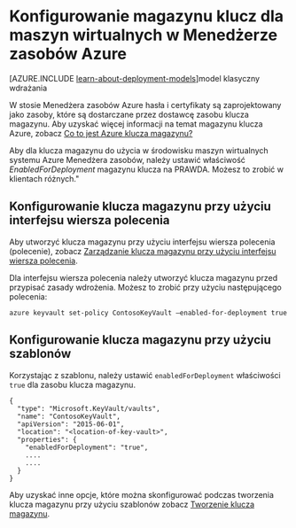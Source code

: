 <properties
    pageTitle="Konfigurowanie magazynu klucz dla maszyn wirtualnych w Menedżerze zasobów Azure | Microsoft Azure"
    description="Jak skonfigurować klucz magazynu do użytku z maszyn wirtualnych Azure Menedżera zasobów."
    services="virtual-machines-linux"
    documentationCenter=""
    authors="singhkays"
    manager="timlt"
    editor=""
    tags="azure-resource-manager"/>

<tags
    ms.service="virtual-machines-linux"
    ms.workload="infrastructure-services"
    ms.tgt_pltfrm="vm-linux"
    ms.devlang="na"
    ms.topic="article"
    ms.date="05/31/2016"
    ms.author="singhkay"/>

# <a name="set-up-key-vault-for-virtual-machines-in-azure-resource-manager"></a>Konfigurowanie magazynu klucz dla maszyn wirtualnych w Menedżerze zasobów Azure

[AZURE.INCLUDE [learn-about-deployment-models](../../includes/learn-about-deployment-models-rm-include.md)]model klasyczny wdrażania

W stosie Menedżera zasobów Azure hasła i certyfikaty są zaprojektowany jako zasoby, które są dostarczane przez dostawcę zasobu klucza magazynu. Aby uzyskać więcej informacji na temat magazynu klucza Azure, zobacz [Co to jest Azure klucza magazynu?](../key-vault/key-vault-whatis.md)

Aby dla klucza magazynu do użycia w środowisku maszyn wirtualnych systemu Azure Menedżera zasobów, należy ustawić właściwość *EnabledForDeployment* magazynu klucza na PRAWDA. Możesz to zrobić w klientach różnych."

## <a name="use-cli-to-set-up-key-vault"></a>Konfigurowanie klucza magazynu przy użyciu interfejsu wiersza polecenia
Aby utworzyć klucza magazynu przy użyciu interfejsu wiersza polecenia (polecenie), zobacz [Zarządzanie klucza magazynu przy użyciu interfejsu wiersza polecenia](../key-vault/key-vault-manage-with-cli.md#create-a-key-vault).

Dla interfejsu wiersza polecenia należy utworzyć klucza magazynu przed przypisać zasady wdrożenia. Możesz to zrobić przy użyciu następującego polecenia:

    azure keyvault set-policy ContosoKeyVault –enabled-for-deployment true

## <a name="use-templates-to-set-up-key-vault"></a>Konfigurowanie klucza magazynu przy użyciu szablonów
Korzystając z szablonu, należy ustawić `enabledForDeployment` właściwości `true` dla zasobu klucza magazynu.

    {
      "type": "Microsoft.KeyVault/vaults",
      "name": "ContosoKeyVault",
      "apiVersion": "2015-06-01",
      "location": "<location-of-key-vault>",
      "properties": {
        "enabledForDeployment": "true",
        ....
        ....
      }
    }

Aby uzyskać inne opcje, które można skonfigurować podczas tworzenia klucza magazynu przy użyciu szablonów zobacz [Tworzenie klucza magazynu](https://azure.microsoft.com/documentation/templates/101-key-vault-create/).
